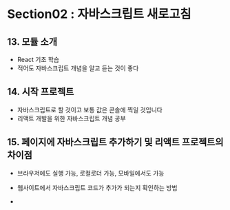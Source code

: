 # Section02 : 자바스크립트 새로고침

## 13. 모듈 소개

- React 기초 학습
- 적어도 자바스크립트 개념을 알고 듣는 것이 좋다

## 14. 시작 프로젝트

- 자바스크립트로 할 것이고 보통 값은 콘솔에 찍일 것입니다
- 리액트 개발을 위한 자바스크립트 개념 공부

## 15. 페이지에 자바스크립트 추가하기 및 리액트 프로젝트의 차이점

- 브라우저에도 실행 가능, 로컬로더 가능, 모바일에서도 가능

- 웹사이트에서 자바스크립트 코드가 추가가 되는지 확인하는 방법

- <script> 태그를 삽입하는 방법
- 자바스크립트 코트를 임포트하는 방법

- 자바스크립트는 파일명이 .js로 된다
- head 영역이랑 body영역에 넣을 수 있다.
- 'defer' 라는 속성으로 html을 다 읽은후 script를 읽어라는 명령을 할 수 있습니다.
- defer가 없으면 바로 script가 실행이 된다.
- "type = module"를 하면 모듈로 인식해서 다른 js 파일을 import 할 수 있습니다.
- 리액트로 작업을 할 떄, 빌드 프로세스를 이용을 함

## 16. 리액트 프로젝트 구축 프로세스

- 자바스크립 코드로 구축이 된다
- 작성한 코드 그대로 브라우저에 실행이 되는게 아니고 그 대신 브라으저 내부적으로 코드가 수정됩니다
- 리액트의 핵심은 자바스크립트 파일에 HTML 같은 코드를 넣는 것이기 때문입니다
- 두번째 이유 : 웹사이트 방문자가 다운로드해야 하는 코드의 양을 최대한 줄일 수 있도록 최적화된 코드입니다

## 17. “import” 및 "export"

- export를 하면 다른 파일에서 export한 파일을 쓸 수 있습니다
- 로컬 환경에서 이와같이 해야됨
  @@ -80,3 +80,52 @@
  imoport { 전변수명 as 바꿀 변수명}
  console.log(바꿀 변수명) // 전변수명

## 18. 변수와 값 다시 보기

- 자바스크립트를 이용해서 앱을 만들 때, 데이터를 다룹니다.
- 다양한 유형의 타입의 데이터를 다룰 수 있다 (string, Number, boolean,)
- 변수를 사용을 하면 재사용 및 가독성에 좋다
- 'let 이라는 재할당 가능 변수, const이라는 상수형 변수'
- 카멜케이스 문법으로 두 번째 단어부터는 첫 문자는 대문자로 쓰면된다
- const라는 상수형 변수는 다시 선언을 못한다

## 19. 연산자 다시 보기

- "+, -, \*, /" 등 수학 연산자로는 숫자는 가능하다
- 문자형은 "=(대입), ==(값만 일치), ===(값과 타입 일치)"
- if문으로 조건을 걸어서 내가 원하는 값을 추출 할 수 있다

## 20. 함수와 매개변수 다시 보기

특징

- 함수(function) : function, () => 등의 신택스 로 할수 있다
- 바로 실행되는 코드가 아니라 나중에 함수를 호출 했을 때, 실행되는 코드를 정의하는 것임
- 함수를 여러번 실행도 가능하다
- 값을 반환도 가능하다( return이라는 키워드로)
- 매개변수와 return이라는 키워드는 서로 독립적으로 사용 가능하면서 동시에 사용 가능하다

```

// 함수 문법

function 변수명(매개변수1, 매개변수2 ="값") {
// 내가 실행할 코드
console.log('Hello')
console.log(매개변수1)
console.log(매개변수2)
}

```

// 구성
함수안에 이렇게 하면 (매개변수1, 매개변수2 ="값")
매개변수 값에 기본값을 지정을 할 수 있는 것이다 (즉, 오버라이드 한것입니다.)
// 함수 실행하는 법
변수명(매개변수1, 매개변수2);
// 함수 동시에 사용하는 방법
return에서 사용되는 코드 명령어를 변수로 저장을 해서 변수로 호출을 하면 된다.

```

```

연습: 함수 다루기
여러분이 해야 할 작업은 다음과 같은 특성을 가진, combine이라는 이름의 함수를 만드는 것입니다.

· 입력값은 3개 받습니다.

· 입력값에 따른 새로운 값 a \* b / c (a, b, c는 입력값)을 계산합니다.

· 계산 결과를 반환합니다.

```

답

```

function combine (a, b, c) {
return a \* b / c
}
combine();

```

```

## 21. 화살표 함수

- 익명함수를 이용할 때, 자주 사용하는 것임

```
  익명함수 쓰는 법
  export default function() {
    console.log('Hello!');
  }

  export default (userName, message) =>  {
    console.log('Hello!');
    return userName + message;
  }
```

## 22. 화살표 함수 구문에 대해 자세히 알아보기

화살표 함수를 다룰 때는 '구문 단축키'를 사용할 수 있습니다.
가장 중요한 것은 다음과 같은 대안에 대해 알고 있어야 한다는 것입니다.

```
1. 매개변수 목록 괄호 생략하기
화살표 함수가 정확히 하나의 매개변수만 사용하는 경우, 묶는 괄호를 생략할 수 있습니다.
(userName) => { ... } 가 아니라 userName => { ... } 라고 쓸 수 있습니다.
함수에 매개변수가 없는 경우에는, 괄호를 생략해서는 안 됩니다.

() => { ... } 라고 써야 옳습니다.

함수가 둘 이상의 매개변수를 받는 경우에도 괄호를 생략해서는 안 됩니다.
userName, userAge => { ... } 라고 쓰면 안 됩니다.
(userName, userAge) => { ... } 라고 써야 합니다.
```

2. 함수 본문 중괄호 생략하기

화살표 함수에 반환문 외에 다른 로직이 없는 경우, return키워드와 중괄호를 생략할 수 있습니다.
number => { return number \* 3;} 라고 쓰는 게 아니라 number => number \* 3; 라고 쓸 수 있습니다.

아래와 같이 오류가 생깁니다.
number => return number \* 3; // 이 경우 retrun 키워드는 생략되어야 하므로, 오류가 생깁니다.
number => if (number === 2) { return 5 }; // 이 경우 if 문은 반환될 수 없으므로 오류가 생깁니다.

3. 특수한 경우: 객체만 반환하는 경우

2.에서 설명한 짧은 대안으로 자바스크립트 객체를 반환하려고 하면, 다음과 같이 유효하지 않은 코드가 나올 수 있습니다.

number => ({ age: number }); // 객체를 반환하려고 합니다.
자바스크립트는 중괄호를 JS 객체를 생성하는 코드가 아닌 함수 본문 래퍼로 취급하기 때문에 이 코드는 유효하지 않습니다.
객체를 생성하고 반환해야 한다고 자바스크립트에 “말하려면” 코드를 다음과 같이 수정해야 합니다:

number => ({ age: number }); // 추가 괄호를 써서 객체를 감싸줍니다.
객체와 중괄호를 추가 괄호로 감싸면, 자바스크립트는 중괄호가 함수 본문을 정의하는 것이 아니라 객체를 생성하기 위한 것임을 이해합니다. 따라서 객체가 반환됩니다.

## 23. 객체와 클래스 다시 보기

```
  객체(object)
  const user = {
    name "Max",
    age : 34,
    greet() {
      console.log("Hello!!");
      console.log(this.age);
    }
  };

  console.log(user) // name :"Max", age : 34
  console.log(user.name) // "Max"
  user.greet() // "Hello!!", 34
```

class 키워드 사용

```
class User {
  // 생성자 생성
  constructor(name, age){
    this.name = name;
    this. age = age;
  }
  greet() {
    console.log("Hi");
  }
}

const user1 = new User("Manuel", 35);
console.log(user1);

```

## 24. 배열 및 배열 메소드(map()과 같은)

- 배열(Array)
- 배열 생성할라면 [](대괄호)로 해야됨
- 배열 안데 여러 가지 타입의 값을 저장을 할 수 있다.
- 개별 값은 쉽표로 구분이 된다.

```
  const hobbies = ['Sports', 'Cooking', "Reading"];
  console.log(hobbies[0]); // Sports
  console.log(hobbies[1]); // Cooking
  console.log(hobbies[2]); // Reading

  // 배열 메소드를 사용법
  hobbies.(여러 가지 함수)

  // 새로운 배열 생성
  hobbies.push("Working");
  console.log(hobbies); // ['Sports', 'Cooking', "Reading", "Working"]

  // 특정 원하는 값을 찾는 메소드
  const index = hobbies.findIndex((item) =>
    return item === "Sports"
   );
   // 리턴문을 삭제 할 수 있음
  const index = hobbies.findIndex((item) => item === "Sports")
  console.log(index); // 0

  // 배열의 모든 원소를 다른 원소로 변경
  // 기존에서 학는게 아니고 완전 새 배열에서
  const editedHobbies = hobbies.map((item) => item + "!");
  console.log(editedHobbies); // ['Sports', 'Cooking', "Reading", "Working"]

  // 객체로 담을 수 있다
  // 각자 text:키에 itek ㄴ허는 함수이다
  const editedHobbies = hobbies.map((item) => item + ({ text : item }));
  console.log(editedHobbies);
```

```
메소드
여러분이 해야 할 작업은 숫자 목록을 자바스크립트 객체 목록으로 변환하는transformToObjects() 함수에 빠진 로직을 추가하는 것입니다.

새로 반환되는 배열에서, 모든 객체는 val키와 입력 배열의 숫자를 값으로 가져야 합니다.

예를 들어, [1, 2, 3] 이 입력된 경우,  transformToObjects([1, 2, 3]) 함수는 [{val: 1}, {val: 2}, {val: 3}]을 변환해야 합니다.

```

```
// 답
function transformToObjects(numberArray) {
    // Todo: Add your logic
    // should return an array of objects
    return numberArray.map((item) => ({ val : item }) )
}
transformToObjects([1,2,3])
```

## 25. 디스트럭처링

```
// 배열
// 사용하기 전
const userNameData = ["Max", "Schwarzuiller"];

const firstName = userNameData[0];
const lastName = userNameData[1];

// 사용 한 후

const [firstName, lastName] = ["Max", "Schwarzuiller"];
console.log(firstName);
console.log(lastName);

```

```
// 객체
// 사용하기 전
  const user = {
    name : "Max",
    age : 34
  };

  const name = user.name;
  const age = user.age;

  // 사용한 후

   const {name : userName, age} = {
    name : "Max",
    age : 34
  };


console.log(userName);
console.log(age);
```

- 왼쪽은 해달 배열을 분해해 이 신택스 사용하면 배열 값을 가지고 옴
- 분해 신택스는 배열, 객체에서도 사용 가능하다
- 위치에 따라 이름을 지을 수 있습니다
- 객체는프로퍼티 이름을 기준으로 가져오므로 동일한 프로퍼티 이름으로 사용해야 됨

## 26. 함수 매개변수 목록에서 디스트럭처링

함수 매개변수 목록에서 디스트럭처링

이전 강의에서 설명한 디스트럭처링 구문은 함수 매개변수 목록에서도 사용할 수 있습니다.

예를 들어, 함수가 객체를 포함하는 매개변수를 수락하는 경우, 객체 프로퍼티를 “꺼내어’” 로컬 범위 변수(즉, 함수 본문 내에서만 사용할 수 있는 변수)로 사용할 수 있도록 함수를 디스트럭처링할 수 있습니다.

다음은 예시입니다:

```
function storeOrder(order) {
  localStorage.setItem('id', order.id);
  localStorage.setItem('currency', order.currency);
}
```

storeOrder 함수 본문 내부의 "점 표기법"을 통해 order 프로퍼티에 접근하지 않고, 다음과 같이 디스트럭처링을 사용할 수 있습니다:

```
function storeOrder({id, currency}) { // 디스트럭처링
  localStorage.setItem('id', id);
  localStorage.setItem('currency', currency);
}
```

디스트럭처링 구문은 이전 강의에서 배운 것과 같습니다. 상수나 변수를 수동으로 생성하지 않을 뿐입니다.

대신, 들어오는 객체(즉, storeOrder 에 인수로 전달된 객체)에서 id와 currency 를 "꺼내어" 사용합니다.

이 예제에서 storeOrder 는 여전히 하나의 매개변수만 받는다는 점이 매우 중요합니다! 매개변수는 두 개가 아니라, 하나의 매개변수, 즉 내부적으로 디스트럭처링된 객체만 받습니다.

함수는 여전히 다음과 같이 호출됩니다

storeOrder({id: 5, currency: 'USD', amount: 15.99}); // 1개의 매개변수 / 값!

## 27. 스프레드 연산자

```
  const hobbies = ["Sports", "Cooking"];
  const user = {
    name : "Max",
    age "34"
  };

  cosnt newHobbies = ["Reading"];
  // 새 배열에 병합할 첫 번째 배열의 이름 작성
  const mergeHobbies = [...hobbies, ...newHobbies]; // ... 가 JS 신택스입니다

  const extendedUser = {
    isAdmin : true,
    ...user
  }


```

- 전개 연산자를 사용하면 각 배열에서 값을 가져와 개별 값을 배열에 추가한다.
- 배열 작동 원리 : 배열의 값을 가져와 쉽표로 구분된 개별 값을 새 배열에 추가합니다
- 객체 작동 원리 : 객체의 모든 키-값 쌍을 가져와 이 객체에 키-값 쌍을 추가합니다

## 28. 컨트롤 구조 다시 살펴보기

- 제어문 해보기

```

  const password = prompt('Your password');

  if(password === "Hello"){
    console.log("Hello works");
  } else if(password === "hello") {
    console.log("hello works");
  } else {
     console.log("Access not granted.");
  }

```

```

  const hobbies = ["Sports", "Cooking"];

  for(const hobby of hobbies) {
    console.log(hobby);
    // Sports, Cooking
  }

```

## 29. 리액트 없이 DOM 조작하기!

- 리액트 코드는 선언형이니깐 dom요소를 사용하지 않는다

## 30. 함수를 값으로 사용하기

- 함수를 다른 함수에 값으로 전달 할수 있다는 것이에요
- 미리 된것을 전달 할 떄는 함수명만 적으면 된다
- 소괄호 추가를 하면 타이머 함수가 실행 할 때, handleTimeout 함수가 바로 실행됨 handleTimeout의 반환값이 전달됨
- 두 번째 매개변수는 실행할 함수의 타이머ㄹ르 설정

```

  // function 함수
  function handleTimeout() {
    console.log("Timed out!")
  }

  // 상수형 함수
  const handleTimeout2 = () => {
    console.log("Timed out! ... again!")
  }

  setTimeout(handleTimeout, 2000);

  function greeter(greeFn) {
    greeFn();
  }

  greeFn(() => console.log("hi"))
```

## 31. 함수 내부에서 함수 정의하기

- 함수 안에 다른 함수 정의하는 것
-

```
 function init() {
  function greet() {
    console.log("Hi")
  }

  greet();
 }

init(); // Hi

// init 밖에서 greet을 실행 할 수 있습니다.
// 그 이유는 init 안에 선언이 되었어다
```

## 32. 참조형과 기본 값 비교

- String, Number, boolean 모든 기본 값 타입
- 기본 값의 특징 : 값, 티입도 변경을 할 수 없다
- 변수에 값을 저장할 때는 값 자체를 저장하는게 아니라 해당 값의 메무리 주소를 저장합니다(변수는 메모리 어딘가에 저장됨)
- 상수는 주소가 변경이 되지 않는다.
- 상수로 배열이 선언이 되면 주소에 가려진 값을 수정하는 것이이라서 개념에 어그나는 것이 아니다.
- 객체는 주소를 참조에 엑세는 된다는 점이다

```
  // 기본형
  let userMessage = "Hello";
  userMessage = 1; // "Hello1"로 됩니다

  // 참조형
  cosnt hobbies = ["Sports", "Cooking"];
  hobbies.push("Working");
  console.log(hobbies);
  // ["Sports", "Cooking", "Working"];
  // 새롭게 값이 추가가 된다
```

## 33. 차세대 JavaScript - 요약

이 모듈에서, 저는 몇몇 핵심 차세대 자바스크립트 기능들에 대한 간략한 소개를 해 드렸습니다. 물론 이 과정에서 여러분들이 자주 보시게 될 것들에 초점을 맞추었죠. 여기 간략한 요약이 있습니다!

let & const

```


let & const
let 에 대해 더 읽어보기: https://developer.mozilla.org/en-US/docs/Web/JavaScript/Reference/Statements/let

const에 대해 더 읽어보기:: https://developer.mozilla.org/en-US/docs/Web/JavaScript/Reference/Statements/const

let 과 const 는 기본적으로 var 를 대체합니다. 여러분은 var 대신 let 을 사용하고, var  대신 const를 사용하게 됩니다. 만약 이 "변수"를 다시 할당하지 않을 경우에 말이죠 (따라서 효과적으로 constant로 변환합니다).

ES6 Arrow Functions
더 읽어보기: https://developer.mozilla.org/en-US/docs/Web/JavaScript/Reference/Functions/Arrow_functions

Arrow function은 JavaScript 환경에서함수를 생성하는 또 다른 방법입니다. 더 짧은 구문 외에도 this 키워드의 범위를 유지하는데 있 이점을 제공합니다 (여기를 보세요).

Arrow function 구문은 낯설게 보일 수 있으나 사실 간단합니다.

function callMe(name) {
    console.log(name);
}
또한 다음과 같이 작성할 수도 있습니다:

const callMe = function(name) {
    console.log(name);
}
이렇게 됩니다:

const callMe = (name) => {
    console.log(name);
}
중요:

arguments가 없는 경우, 함수 선언시 빈 괄호를 사용해야 합니다:

const callMe = () => {
    console.log('Max!');
}
정확히 하나의 argument가 있는 경우, 괄호를 생략할 수 있습니다:

const callMe = name => {
    console.log(name);
}
value를 return할 때, 다음과 같은 숏컷을 사용할 수 있습니다:

const returnMe = name => name
이것은 다음과 같습니다:

const returnMe = name => {
    return name;
}
Exports & Imports
React 프로젝트에서 (그리고 실제로 모든 최신 JavaScript에서), 모듈이라 불리는 여러 자바스크립트 파일들에 코드를 분할합니다. 이렇게 하면 각 file/ 모듈의 목적을 명확하게 하고 관리가 용이하게 합니다.

다른 파일의 기능에 계속 액세스하려면 export  (available하게 하기 위해) 및 import 엑세스를 확보하기 위해) statements가 필요합니다.

두 가지 유형의 export가 있습니다: default (unnamed)와 named 입니다.

default => export default ...;

named => export const someData = ...;

default exports를 다음과 같이 import 할 수 있습니다.

import someNameOfYourChoice from './path/to/file.js';

놀랍게도, someNameOfYourChoice  전적으로 여러분에게 달려 있습니다.

Named exports는 이름으로 import되어야 합니다:

import { someData } from './path/to/file.js';

파일 하나는 오직 하나의 default와 무한한 named exports를 가질 수 있습니다. 하나의 default를 같은 파일 내에서 named exports와 믹스할 수 있습니다.

named exports를 import할 때, 다음 구문을 이용해 한 번에 모든 named exports를 import할 수 있습니다.

import * as upToYou from './path/to/file.js';

upToYou 는 모든 exported 변수/함수를 하나의 자바스크립트 객체에 모읍니다. 예를 들어, export const someData = ...  (/path/to/file.js ) 이와 같이 upToYou 에 액세스 할 수 있습니다: upToYou.someData .

Classes
Classes는 constructor 함수와 prototypes를 대체하는 기능입니다. 자바스크립트 객체에 blueprints를 정의할 수 있습니다.

예시:

class Person {
    constructor () {
        this.name = 'Max';
    }
}

const person = new Person();
console.log(person.name); // prints 'Max'
위의 예시에서, class뿐 만 아니라 해당 class의 property (=> name) 이 정의됩니다. 해당 구문은, property를 정의하는 "구식" 구문입니다. 최신 자바스크립트 프로젝트에서는 (이 코스에서 사용된 것처럼), 다음과 같은 보다 편리한 정의 방법을 사용해 class property를 정의합니다:

class Person {
    name = 'Max';
}

const person = new Person();
console.log(person.name); // prints 'Max'
메소드를 정의할 수도 있습니다. 다음과 같이 말이죠:

class Person {
    name = 'Max';
    printMyName () {
        console.log(this.name); // this is required to refer to the class!
    }
}

const person = new Person();
person.printMyName();
혹은 이와 같이 할 수도 있습니다:

class Person {
    name = 'Max';
    printMyName = () => {
        console.log(this.name);
    }
}

const person = new Person();
person.printMyName();
두 번째 접근 방식은 all arrow function과 같은 이점이 있습니다: this키워드가 reference를 변경하지 않습니다.

class 사용시 inheritance를 사용할 수도 있습니다.

class Human {
    species = 'human';
}

class Person extends Human {
    name = 'Max';
    printMyName = () => {
        console.log(this.name);
    }
}

const person = new Person();
person.printMyName();
console.log(person.species); // prints 'human'
Spread & Rest Operator
Spread 와 rest operator는 사실 같은 구문을 사용합니다: ...

맞습니다, 연산자입니다 - 점 세개죠. 이것을 사용해 spread로 사용할지 rest operator로 사용할지 결정합니다.

Spread Operator 사용하기:

Spread operator는 배열에서 요소들을 가져오거나 (=> 배열을 요소들의 리스트로 분해) 객체에서 속성을 가져옵니다.

두 가지 예시가 있습니다:

const oldArray = [1, 2, 3];
const newArray = [...oldArray, 4, 5]; // This now is [1, 2, 3, 4, 5];
객체에 spread operator를 사용한 예시입니다:

const oldObject = {
    name: 'Max'
};
const newObject = {
    ...oldObject,
    age: 28
};
그러면 newObject는 다음이 될 것입니다.

{
    name: 'Max',
    age: 28
}
sperad operator는 배열과 객체를 복제하는데 매우 유용합니다. 둘 다  (primitives가 아닌) reference 유형이기 때문에, 안정적으로 복사를 하는게 어려울 수 있습니다. (복사된 원본에 future mutation 발생 방지). Spread operator로, 객체나 배열의 복사본 (shallow!)을 쉽게 얻을 수 있습니다.



Destructuring
Destructuring을 사용하면 배열이나 객체의 값에 쉽게 엑세스할 수 있고 변수에 할당할 수 있습니다.

한 배열의 예시입니다:

const array = [1, 2, 3];
const [a, b] = array;
console.log(a); // prints 1
console.log(b); // prints 2
console.log(array); // prints [1, 2, 3]
다음은 객체의 예시입니다:

const myObj = {
    name: 'Max',
    age: 28
}
const {name} = myObj;
console.log(name); // prints 'Max'
console.log(age); // prints undefined
console.log(myObj); // prints {name: 'Max', age: 28}
Destructuring은 인자를 가진 함수를 작업할 때 매우 유용합니다. 이 예시를 보시죠:

const printName = (personObj) => {
    console.log(personObj.name);
}
printName({name: 'Max', age: 28}); // prints 'Max'
여기서, 함수내 name만을 print하고 싶지만 함수에 완전한 person 객체를 보내고 있습니다. 당연히 이것은 문제가 되지 않지만 personObj.name을 이 함수내에서 호출해야만 합니다. 이 코드를 destructuring으로 압축시켜 보겠습니다.

const printName = ({name}) => {
    console.log(name);
}
printName({name: 'Max', age: 28}); // prints 'Max')
위와 동일한 결과를 얻지만 코드가 줄었습니다. Destructuring을 통해, name property를 가져와 name 이라는 이름의 변수/인수에 저장하고 함수 본문에서 사용할 수 있습니다.

```

## 34. JS Array functions

```
차세대 자바스크립트는 아니지만 중요합니다. 다음과 같은 자바스크립트 array 함수가 있습니다: map() , filter() , reduce().

많은 React 개념이 (불변의 방식으로) 배열 작업에 의존하기 때문에 제가 그것들을 꽤 많이 사용하는 것을 보게 될 것입니다.

다음 페이지는 어레이 프로토타입에서 사용할 수 있는 다양한 방법에 대한 좋은 개요를 제공합니다. 필요에 따라 이를 클릭하고 지식을 리프레시할 수 있습니다. https://developer.mozilla.org/en-US/docs/Web/JavaScript/Reference/Global_Objects/Array

이 코스에서 특히 중요한 사항은 다음과 같습니다:

map()  => https://developer.mozilla.org/en-US/docs/Web/JavaScript/Reference/Global_Objects/Array/map

find()  => https://developer.mozilla.org/en-US/docs/Web/JavaScript/Reference/Global_Objects/Array/find

findIndex()  => https://developer.mozilla.org/en-US/docs/Web/JavaScript/Reference/Global_Objects/Array/findIndex

filter()  => https://developer.mozilla.org/en-US/docs/Web/JavaScript/Reference/Global_Objects/Array/filter

reduce()  => https://developer.mozilla.org/en-US/docs/Web/JavaScript/Reference/Global_Objects/Array/Reduce?v=b

concat()  => https://developer.mozilla.org/en-US/docs/Web/JavaScript/Reference/Global_Objects/Array/concat?v=b

slice()  => https://developer.mozilla.org/en-US/docs/Web/JavaScript/Reference/Global_Objects/Array/slice

splice()  => https://developer.mozilla.org/en-US/docs/Web/JavaScript/Reference/Global_Objects/Array/splice

```

## 35. 모듈 리소스

```
모듈 리소스

여러분의 코드를 제 코드와 비교해 볼 수 있습니다(예: 오류 찾기+수정하기)

코드샌드박스의 완성된 코드: https://codesandbox.io/s/javascript-refresher-j56djd

이 모듈의 완성된 코드 스냅샷은 아래 Github 저장소에서 확인할 수 있습니다: https://github.com/academind/react-complete-guide-code/tree/02-js-refresher

사용법은 링크된 페이지에서 확인할 수 있습니다.

섹션 슬라이드가 사용 가능한 경우 Github 저장소에서 찾을 수 있습니다.

```
